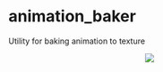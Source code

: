 # animation_baker
Utility for baking animation to texture
<p align="center">
<img src="https://imgur.com/3tIEXnU">
</p>